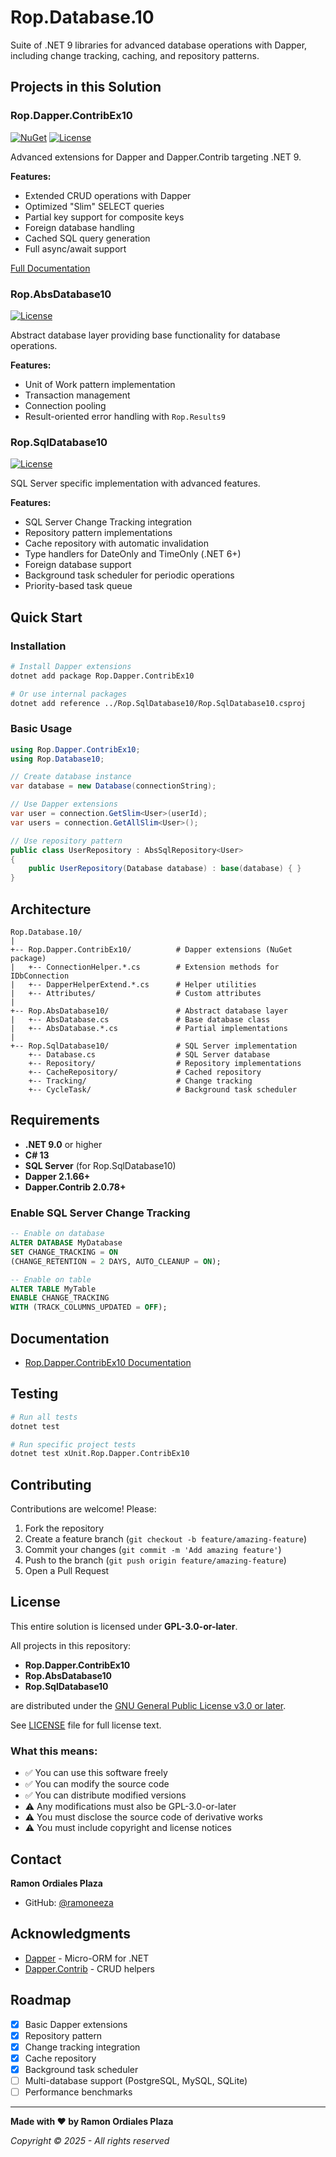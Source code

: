 ﻿# Rop.Database.10

Suite of .NET 9 libraries for advanced database operations with Dapper, including change tracking, caching, and repository patterns.

## Projects in this Solution

### Rop.Dapper.ContribEx10
[![NuGet](https://img.shields.io/nuget/v/Rop.Dapper.ContribEx10.svg)](https://www.nuget.org/packages/Rop.Dapper.ContribEx10)
[![License](https://img.shields.io/badge/license-GPL--3.0--or--later-blue.svg)](LICENSE)

Advanced extensions for Dapper and Dapper.Contrib targeting .NET 9.

**Features:**
- Extended CRUD operations with Dapper
- Optimized "Slim" SELECT queries
- Partial key support for composite keys
- Foreign database handling
- Cached SQL query generation
- Full async/await support

[Full Documentation](Rop.Dapper.ContribEx10/Readme.md)

### Rop.AbsDatabase10
[![License](https://img.shields.io/badge/license-GPL--3.0--or--later-blue.svg)](LICENSE)

Abstract database layer providing base functionality for database operations.

**Features:**
- Unit of Work pattern implementation
- Transaction management
- Connection pooling
- Result-oriented error handling with `Rop.Results9`

### Rop.SqlDatabase10
[![License](https://img.shields.io/badge/license-GPL--3.0--or--later-blue.svg)](LICENSE)

SQL Server specific implementation with advanced features.

**Features:**
- SQL Server Change Tracking integration
- Repository pattern implementations
- Cache repository with automatic invalidation
- Type handlers for DateOnly and TimeOnly (.NET 6+)
- Foreign database support
- Background task scheduler for periodic operations
- Priority-based task queue

## Quick Start

### Installation

```bash
# Install Dapper extensions
dotnet add package Rop.Dapper.ContribEx10

# Or use internal packages
dotnet add reference ../Rop.SqlDatabase10/Rop.SqlDatabase10.csproj
```

### Basic Usage

```csharp
using Rop.Dapper.ContribEx10;
using Rop.Database10;

// Create database instance
var database = new Database(connectionString);

// Use Dapper extensions
var user = connection.GetSlim<User>(userId);
var users = connection.GetAllSlim<User>();

// Use repository pattern
public class UserRepository : AbsSqlRepository<User>
{
    public UserRepository(Database database) : base(database) { }
}
```

## Architecture

```
Rop.Database.10/
|
+-- Rop.Dapper.ContribEx10/          # Dapper extensions (NuGet package)
|   +-- ConnectionHelper.*.cs        # Extension methods for IDbConnection
|   +-- DapperHelperExtend.*.cs      # Helper utilities
|   +-- Attributes/                  # Custom attributes
|
+-- Rop.AbsDatabase10/               # Abstract database layer
|   +-- AbsDatabase.cs               # Base database class
|   +-- AbsDatabase.*.cs             # Partial implementations
|
+-- Rop.SqlDatabase10/               # SQL Server implementation
    +-- Database.cs                  # SQL Server database
    +-- Repository/                  # Repository implementations
    +-- CacheRepository/             # Cached repository
    +-- Tracking/                    # Change tracking
    +-- CycleTask/                   # Background task scheduler
```

## Requirements

- **.NET 9.0** or higher
- **C# 13**
- **SQL Server** (for Rop.SqlDatabase10)
- **Dapper 2.1.66+**
- **Dapper.Contrib 2.0.78+**

### Enable SQL Server Change Tracking

```sql
-- Enable on database
ALTER DATABASE MyDatabase
SET CHANGE_TRACKING = ON
(CHANGE_RETENTION = 2 DAYS, AUTO_CLEANUP = ON);

-- Enable on table
ALTER TABLE MyTable
ENABLE CHANGE_TRACKING
WITH (TRACK_COLUMNS_UPDATED = OFF);
```

## Documentation

- [Rop.Dapper.ContribEx10 Documentation](Rop.Dapper.ContribEx10/Readme.md)

## Testing

```bash
# Run all tests
dotnet test

# Run specific project tests
dotnet test xUnit.Rop.Dapper.ContribEx10
```

## Contributing

Contributions are welcome! Please:

1. Fork the repository
2. Create a feature branch (`git checkout -b feature/amazing-feature`)
3. Commit your changes (`git commit -m 'Add amazing feature'`)
4. Push to the branch (`git push origin feature/amazing-feature`)
5. Open a Pull Request

## License

This entire solution is licensed under **GPL-3.0-or-later**.

All projects in this repository:
- **Rop.Dapper.ContribEx10**
- **Rop.AbsDatabase10**
- **Rop.SqlDatabase10**

are distributed under the [GNU General Public License v3.0 or later](https://www.gnu.org/licenses/gpl-3.0.html).

See [LICENSE](LICENSE) file for full license text.

### What this means:

- ✅ You can use this software freely
- ✅ You can modify the source code
- ✅ You can distribute modified versions
- ⚠️ Any modifications must also be GPL-3.0-or-later
- ⚠️ You must disclose the source code of derivative works
- ⚠️ You must include copyright and license notices

## Contact

**Ramon Ordiales Plaza**
- GitHub: [@ramoneeza](https://github.com/ramoneeza)

## Acknowledgments

- [Dapper](https://github.com/DapperLib/Dapper) - Micro-ORM for .NET
- [Dapper.Contrib](https://github.com/DapperLib/Dapper.Contrib) - CRUD helpers

## Roadmap

- [x] Basic Dapper extensions
- [x] Repository pattern
- [x] Change tracking integration
- [x] Cache repository
- [x] Background task scheduler
- [ ] Multi-database support (PostgreSQL, MySQL, SQLite)
- [ ] Performance benchmarks

---

**Made with ❤️ by Ramon Ordiales Plaza**

*Copyright © 2025 - All rights reserved*
